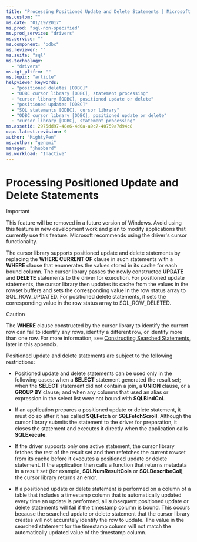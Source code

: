 ```yaml
---
title: "Processing Positioned Update and Delete Statements | Microsoft Docs"
ms.custom: ""
ms.date: "01/19/2017"
ms.prod: "sql-non-specified"
ms.prod_service: "drivers"
ms.service: ""
ms.component: "odbc"
ms.reviewer: ""
ms.suite: "sql"
ms.technology: 
  - "drivers"
ms.tgt_pltfrm: ""
ms.topic: "article"
helpviewer_keywords: 
  - "positioned deletes [ODBC]"
  - "ODBC cursor library [ODBC], statement processing"
  - "cursor library [ODBC], positioned update or delete"
  - "positioned updates [ODBC]"
  - "SQL statements [ODBC], cursor library"
  - "ODBC cursor library [ODBC], positioned update or delete"
  - "cursor library [ODBC], statement processing"
ms.assetid: 2975dd97-48e6-4d0a-a9c7-40759a7d94c8
caps.latest.revision: 9
author: "MightyPen"
ms.author: "genemi"
manager: "jhubbard"
ms.workload: "Inactive"
---
```

# Processing Positioned Update and Delete Statements
> [!IMPORTANT]  
>  This feature will be removed in a future version of Windows. Avoid using this feature in new development work and plan to modify applications that currently use this feature. Microsoft recommends using the driver's cursor functionality.  
  
 The cursor library supports positioned update and delete statements by replacing the **WHERE CURRENT OF** clause in such statements with a **WHERE** clause that enumerates the values stored in its cache for each bound column. The cursor library passes the newly constructed **UPDATE** and **DELETE** statements to the driver for execution. For positioned update statements, the cursor library then updates its cache from the values in the rowset buffers and sets the corresponding value in the row status array to SQL_ROW_UPDATED. For positioned delete statements, it sets the corresponding value in the row status array to SQL_ROW_DELETED.  
  
> [!CAUTION]  
>  The **WHERE** clause constructed by the cursor library to identify the current row can fail to identify any rows, identify a different row, or identify more than one row. For more information, see [Constructing Searched Statements](../../../odbc/reference/appendixes/constructing-searched-statements.md), later in this appendix.  
  
 Positioned update and delete statements are subject to the following restrictions:  
  
-   Positioned update and delete statements can be used only in the following cases: when a **SELECT** statement generated the result set; when the **SELECT** statement did not contain a join, a **UNION** clause, or a **GROUP BY** clause; and when any columns that used an alias or expression in the select list were not bound with **SQLBindCol**.  
  
-   If an application prepares a positioned update or delete statement, it must do so after it has called **SQLFetch** or **SQLFetchScroll**. Although the cursor library submits the statement to the driver for preparation, it closes the statement and executes it directly when the application calls **SQLExecute**.  
  
-   If the driver supports only one active statement, the cursor library fetches the rest of the result set and then refetches the current rowset from its cache before it executes a positioned update or delete statement. If the application then calls a function that returns metadata in a result set (for example, **SQLNumResultCols** or **SQLDescribeCol**), the cursor library returns an error.  
  
-   If a positioned update or delete statement is performed on a column of a table that includes a timestamp column that is automatically updated every time an update is performed, all subsequent positioned update or delete statements will fail if the timestamp column is bound. This occurs because the searched update or delete statement that the cursor library creates will not accurately identify the row to update. The value in the searched statement for the timestamp column will not match the automatically updated value of the timestamp column.
